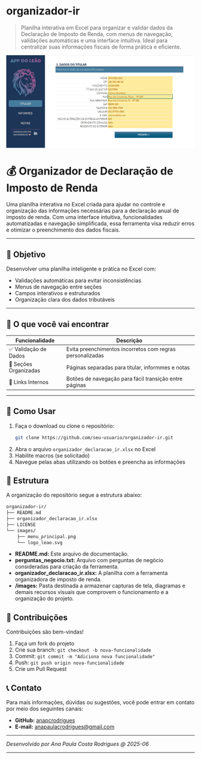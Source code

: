 # organizador-ir
> Planilha interativa em Excel para organizar e validar dados da Declaração de Imposto de Renda, com menus de navegação, validações automáticas e uma interface intuitiva. Ideal para centralizar suas informações fiscais de forma prática e eficiente.

![Menu_Princiapal](./images/menu_principal.png)

# 💰 Organizador de Declaração de Imposto de Renda

Uma planilha interativa no Excel criada para ajudar no controle e organização das informações necessárias para a declaração anual de imposto de renda. Com uma interface intuitiva, funcionalidades automatizadas e navegação simplificada, essa ferramenta visa reduzir erros e otimizar o preenchimento dos dados fiscais.

---

## 📌 Objetivo

Desenvolver uma planilha inteligente e prática no Excel com:

- Validações automáticas para evitar inconsistências  
- Menus de navegação entre seções  
- Campos interativos e estruturados  
- Organização clara dos dados tributáveis  

---

## 🎯 O que você vai encontrar

| Funcionalidade         | Descrição                                                                 |
|------------------------|---------------------------------------------------------------------------|
| ✅ Validação de Dados   | Evita preenchimentos incorretos com regras personalizadas                |
| 📂 Seções Organizadas   | Páginas separadas para titular, informmes e notas                        |
| 🔄 Links Internos       | Botões de navegação para fácil transição entre páginas                  |

---

## 🧭 Como Usar

1. Faça o download ou clone o repositório:
   ```bash
   git clone https://github.com/seu-usuario/organizador-ir.git
2. Abra o arquivo `organizador_declaracao_ir.xlsx` no Excel
3. Habilite macros (se solicitado)
4. Navegue pelas abas utilizando os botões e preencha as informações

## 📁 Estrutura

A organização do repositório segue a estrutura abaixo:

```
organizador-ir/
├── README.md
├── organizador_declaracao_ir.xlsx
├── LICENSE
└── images/
    ├── menu_principal.png
    └── logo_leao.svg

```

- **README.md:** Este arquivo de documentação.
- **perguntas_negocio.txt:** Arquivo com perguntas de negócio consideradas para criação da ferramenta.
- **organizador_declaracao_ir.xlsx:** A planilha com a ferramenta organizadora de imposto de renda.
- **/images:** Pasta destinada a armazenar capturas de tela, diagramas e demais recursos visuais que comprovem o funcionamento e a organização do projeto.

## 🤝 Contribuições
Contribuições são bem-vindas!
1. Faça um fork do projeto
2. Crie sua branch: `git checkout -b nova-funcionalidade`
3. Commit: `git commit -m "Adiciona nova funcionalidade"`
4. Push: `git push origin nova-funcionalidade`
5. Crie um Pull Request

## 📞 Contato

Para mais informações, dúvidas ou sugestões, você pode entrar em contato por meio dos seguintes canais:

- **GitHub:** [anapcrodrigues](https://github.com/anapcrodrigues)
- **E-mail:** anapaulacrodrigues@gmail.com

---

*Desenvolvido por Ana Paula Costa Rodrigues @ 2025-06*

---
